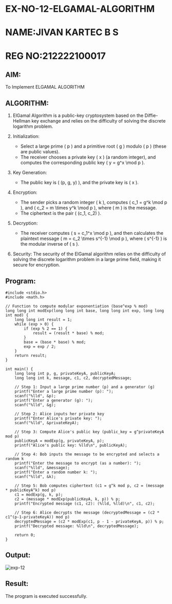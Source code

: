 # EX-NO-12-ELGAMAL-ALGORITHM
# NAME:JIVAN KARTEC B S
# REG NO:212222100017
## AIM:
To Implement ELGAMAL ALGORITHM

## ALGORITHM:

1. ElGamal Algorithm is a public-key cryptosystem based on the Diffie-Hellman key exchange and relies on the difficulty of solving the discrete logarithm problem.

2. Initialization:
   - Select a large prime \( p \) and a primitive root \( g \) modulo \( p \) (these are public values).
   - The receiver chooses a private key \( x \) (a random integer), and computes the corresponding public key \( y = g^x \mod p \).

3. Key Generation:
   - The public key is \( (p, g, y) \), and the private key is \( x \).

4. Encryption:
   - The sender picks a random integer \( k \), computes \( c_1 = g^k \mod p \), and \( c_2 = m \times y^k \mod p \), where \( m \) is the message.
   - The ciphertext is the pair \( (c_1, c_2) \).

5. Decryption:
   - The receiver computes \( s = c_1^x \mod p \), and then calculates the plaintext message \( m = c_2 \times s^{-1} \mod p \), where \( s^{-1} \) is the modular inverse of \( s \).

6. Security: The security of the ElGamal algorithm relies on the difficulty of solving the discrete logarithm problem in a large prime field, making it secure for encryption.

## Program:
```
#include <stdio.h>
#include <math.h>

// Function to compute modular exponentiation (base^exp % mod)
long long int modExp(long long int base, long long int exp, long long int mod) {
    long long int result = 1;
    while (exp > 0) {
        if (exp % 2 == 1) {
            result = (result * base) % mod;
        }
        base = (base * base) % mod;
        exp = exp / 2;
    }
    return result;
}

int main() {
    long long int p, g, privateKeyA, publicKeyA;
    long long int k, message, c1, c2, decryptedMessage;

    // Step 1: Input a large prime number (p) and a generator (g)
    printf("Enter a large prime number (p): ");
    scanf("%lld", &p);
    printf("Enter a generator (g): ");
    scanf("%lld", &g);

    // Step 2: Alice inputs her private key
    printf("Enter Alice's private key: ");
    scanf("%lld", &privateKeyA);

    // Step 3: Compute Alice's public key (public_key = g^privateKeyA mod p)
    publicKeyA = modExp(g, privateKeyA, p);
    printf("Alice's public key: %lld\n", publicKeyA);

    // Step 4: Bob inputs the message to be encrypted and selects a random k
    printf("Enter the message to encrypt (as a number): ");
    scanf("%lld", &message);
    printf("Enter a random number k: ");
    scanf("%lld", &k);

    // Step 5: Bob computes ciphertext (c1 = g^k mod p, c2 = (message * publicKeyA^k) mod p)
    c1 = modExp(g, k, p);
    c2 = (message * modExp(publicKeyA, k, p)) % p;
    printf("Encrypted message (c1, c2): (%lld, %lld)\n", c1, c2);

    // Step 6: Alice decrypts the message (decryptedMessage = (c2 * c1^(p-1-privateKeyA)) mod p)
    decryptedMessage = (c2 * modExp(c1, p - 1 - privateKeyA, p)) % p;
    printf("Decrypted message: %lld\n", decryptedMessage);

    return 0;
}
```

## Output:
![exp-12](https://github.com/user-attachments/assets/b9fe6aca-57f4-47a2-ba8d-9c9cbe48e8c9)

## Result:
The program is executed successfully.
